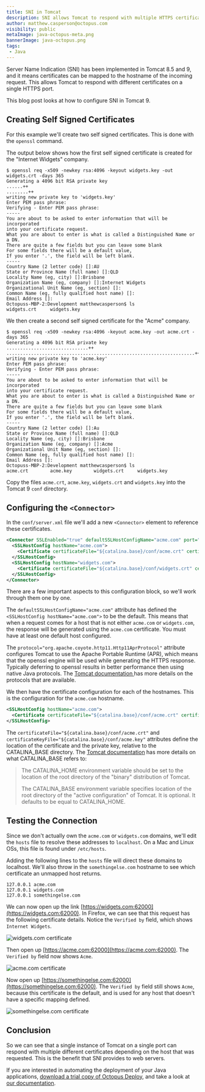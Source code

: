 ```yaml
---
title: SNI in Tomcat
description: SNI allows Tomcat to respond with multiple HTTPS certificates on on single port. This blog post looks at how to configure SNI.
author: matthew.casperson@octopus.com
visibility: public
metaImage: java-octopus-meta.png
bannerImage: java-octopus.png
tags:
 - Java
---
```


Server Name Indication (SNI) has been implemented in Tomcat 8.5 and 9, and it means certificates can be mapped to the hostname of the incoming request. This allows Tomcat to respond with different certificates on a single HTTPS port.

This blog post looks at how to configure SNI in Tomcat 9.

## Creating Self Signed Certificates

For this example we'll create two self signed certificates. This is done with the `openssl` command.

The output below shows how the first self signed certificate is created for the "Internet Widgets" company.

```
$ openssl req -x509 -newkey rsa:4096 -keyout widgets.key -out widgets.crt -days 365
Generating a 4096 bit RSA private key
......++
........++
writing new private key to 'widgets.key'
Enter PEM pass phrase:
Verifying - Enter PEM pass phrase:
-----
You are about to be asked to enter information that will be incorporated
into your certificate request.
What you are about to enter is what is called a Distinguished Name or a DN.
There are quite a few fields but you can leave some blank
For some fields there will be a default value,
If you enter '.', the field will be left blank.
-----
Country Name (2 letter code) []:AU
State or Province Name (full name) []:QLD
Locality Name (eg, city) []:Brisbane
Organization Name (eg, company) []:Internet Widgets
Organizational Unit Name (eg, section) []:
Common Name (eg, fully qualified host name) []:
Email Address []:
Octopuss-MBP-2:Development matthewcasperson$ ls
widgets.crt     widgets.key
```

We then create a second self signed certificate for the "Acme" company.

```
$ openssl req -x509 -newkey rsa:4096 -keyout acme.key -out acme.crt -days 365
Generating a 4096 bit RSA private key
..............................++
.....................................................................++
writing new private key to 'acme.key'
Enter PEM pass phrase:
Verifying - Enter PEM pass phrase:
-----
You are about to be asked to enter information that will be incorporated
into your certificate request.
What you are about to enter is what is called a Distinguished Name or a DN.
There are quite a few fields but you can leave some blank
For some fields there will be a default value,
If you enter '.', the field will be left blank.
-----
Country Name (2 letter code) []:Au
State or Province Name (full name) []:QLD
Locality Name (eg, city) []:Brisbane
Organization Name (eg, company) []:Acme
Organizational Unit Name (eg, section) []:
Common Name (eg, fully qualified host name) []:
Email Address []:
Octopuss-MBP-2:Development matthewcasperson$ ls
acme.crt        acme.key        widgets.crt     widgets.key
```

Copy the files `acme.crt`, `acme.key`, `widgets.crt` and `widgets.key` into the Tomcat 9 `conf` directory.

## Configuring the `<Connector>`

In the `conf/server.xml` file we'll add a new `<Connector>` element to reference these certificates.

```xml
<Connector SSLEnabled="true" defaultSSLHostConfigName="acme.com" port="62000" protocol="org.apache.coyote.http11.Http11AprProtocol">
  <SSLHostConfig hostName="acme.com">
    <Certificate certificateFile="${catalina.base}/conf/acme.crt" certificateKeyFile="${catalina.base}/conf/acme.key" certificateKeyPassword="Password01!" type="RSA"/>
  </SSLHostConfig>
  <SSLHostConfig hostName="widgets.com">
    <Certificate certificateFile="${catalina.base}/conf/widgets.crt" certificateKeyFile="${catalina.base}/conf/widgets.key" certificateKeyPassword="Password01!" type="RSA"/>
  </SSLHostConfig>
</Connector>
```

There are a few important aspects to this configuration block, so we'll work through them one by one.

The `defaultSSLHostConfigName="acme.com"` attribute has defined the `<SSLHostConfig hostName="acme.com">` to be the default. This means that when a request comes for a host that is not either `acme.com` or `widgets.com`, the response will be generated using the `acme.com` certificate. You must have at least one default host configured.

The `protocol="org.apache.coyote.http11.Http11AprProtocol"` attribute configures Tomcat to use the Apache Portable Runtime (APR), which means that the openssl engine will be used while generating the HTTPS response. Typically deferring to openssl results in better performance then using native Java protocols. The [Tomcat documentation ](https://tomcat.apache.org/tomcat-9.0-doc/ssl-howto.html) has more details on the protocols that are available.

We then have the certificate configuration for each of the hostnames. This is the configuration for the `acme.com` hostname.

```xml
<SSLHostConfig hostName="acme.com">
  <Certificate certificateFile="${catalina.base}/conf/acme.crt" certificateKeyFile="${catalina.base}/conf/acme.key" certificateKeyPassword="Password01!" type="RSA"/>
</SSLHostConfig>
```

The `certificateFile="${catalina.base}/conf/acme.crt"` and `certificateKeyFile="${catalina.base}/conf/acme.key"` attributes define the location of the certificate and the private key, relative to the CATALINA_BASE directory. The [Tomcat documentation](https://tomcat.apache.org/tomcat-9.0-doc/RUNNING.txt) has more details on what CATALINA_BASE refers to:

> The CATALINA_HOME environment variable should be set to the location of the root directory of the "binary" distribution of Tomcat.
>
> The CATALINA_BASE environment variable specifies location of the root directory of the "active configuration" of Tomcat. It is optional. It defaults to be equal to CATALINA_HOME.

## Testing the Connection

Since we don't actually own the `acme.com` or `widgets.com` domains, we'll edit the `hosts` file to resolve these addresses to `localhost`. On a Mac and Linux OSs, this file is found under `/etc/hosts`.

Adding the following lines to the `hosts` file will direct these domains to localhost. We'll also throw in the `somethingelse.com` hostname to see which certificate an unmapped host returns.

```
127.0.0.1 acme.com
127.0.0.1 widgets.com
127.0.0.1 somethingelse.com
```

We can now open up the link [https://widgets.com:62000](https://widgets.com:62000). In Firefox, we can see that this request has the following certificate details. Notice the `Verified by` field, which shows `Internet Widgets`.

![widgets.com certificate](widgets-com.png "width=500")

Then open up [https://acme.com:62000](https://acme.com:62000). The `Verified by` field now shows `Acme`.

![acme.com certificate](acme-com.png "width=500")

Now open up [https://somethingelse.com:62000](https://somethingelse.com:62000). The `Verified by` field still shows `Acme`, because this certificate is the default, and is used for any host that doesn't have a specific mapping defined.

![somethingelse.com certificate](somethingelse-com.png "width=500")

## Conclusion

So we can see that a single instance of Tomcat on a single port can respond with multiple different certificates depending on the host that was requested. This is the benefit that SNI provides to web servers.

If you are interested in automating the deployment of your Java applications, [download a trial copy of Octopus Deploy](https://octopus.com/downloads), and take a look at [our documentation](https://octopus.com/docs/deploying-applications/deploy-java-applications).
